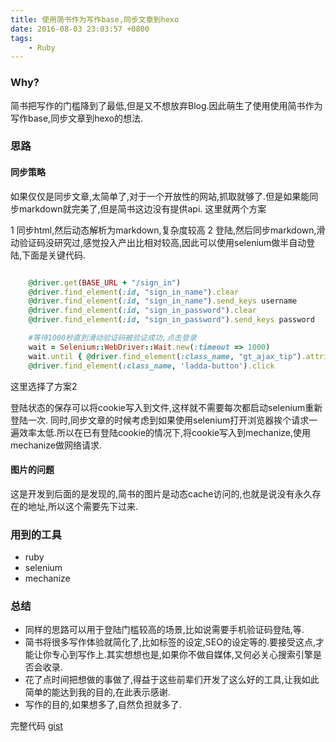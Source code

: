 ```yaml
---
title: 使用简书作为写作base,同步文章到hexo
date: 2016-08-03 23:03:57 +0800
tags:
    - Ruby
---
```

### Why?
简书把写作的门槛降到了最低,但是又不想放弃Blog.因此萌生了使用使用简书作为写作base,同步文章到hexo的想法.

### 思路
#### 同步策略
如果仅仅是同步文章,太简单了,对于一个开放性的网站,抓取就够了.但是如果能同步markdown就完美了,但是简书这边没有提供api.
这里就两个方案

1 同步html,然后动态解析为markdown,复杂度较高
2 登陆,然后同步markdown,滑动验证码没研究过,感觉投入产出比相对较高,因此可以使用selenium做半自动登陆,下面是关键代码.

``` ruby

    @driver.get(BASE_URL + "/sign_in")
    @driver.find_element(:id, "sign_in_name").clear
    @driver.find_element(:id, "sign_in_name").send_keys username
    @driver.find_element(:id, "sign_in_password").clear
    @driver.find_element(:id, "sign_in_password").send_keys password

    #等待1000秒直到滑动验证码被验证成功,点击登录
    wait = Selenium::WebDriver::Wait.new(:timeout => 1000)
    wait.until { @driver.find_element(:class_name, "gt_ajax_tip").attribute('class').include? 'success' }
    @driver.find_element(:class_name, 'ladda-button').click

```

这里选择了方案2

登陆状态的保存可以将cookie写入到文件,这样就不需要每次都启动selenium重新登陆一次.
同时,同步文章的时候考虑到如果使用selenium打开浏览器挨个请求一遍效率太低.所以在已有登陆cookie的情况下,将cookie写入到mechanize,使用mechanize做网络请求.
 

#### 图片的问题
这是开发到后面的是发现的,简书的图片是动态cache访问的,也就是说没有永久存在的地址,所以这个需要先下过来.


### 用到的工具
- ruby
- selenium
- mechanize

### 总结
- 同样的思路可以用于登陆门槛较高的场景,比如说需要手机验证码登陆,等.
- 简书将很多写作体验就简化了,比如标签的设定,SEO的设定等的.要接受这点,才能让你专心到写作上.其实想想也是,如果你不做自媒体,又何必关心搜索引擎是否会收录.
- 花了点时间把想做的事做了,得益于这些前辈们开发了这么好的工具,让我如此简单的能达到我的目的,在此表示感谢.
- 写作的目的,如果想多了,自然负担就多了.

完整代码 [gist](https://gist.github.com/luaxlou/4759eebf03fdd165b90d01eaa81cf6f3)